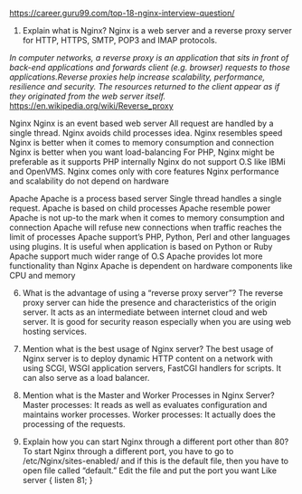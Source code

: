 https://career.guru99.com/top-18-nginx-interview-question/

1) Explain what is Nginx?
Nginx is a web server and a reverse proxy server for HTTP, HTTPS, SMTP, POP3 and IMAP protocols.

*In computer networks, a reverse proxy is an application that sits in front of back-end applications and forwards client (e.g. browser) requests to those applications.Reverse proxies help increase scalability, performance, resilience and security. The resources returned to the client appear as if they originated from the web server itself.*
https://en.wikipedia.org/wiki/Reverse_proxy


Nginx
Nginx is an event based web server
All request are handled by a single thread.
Nginx avoids child processes idea.
Nginx resembles speed
Nginx is better when it comes to memory consumption and connection
Nginx is better when you want load-balancing
For PHP, Nginx might be preferable as it supports PHP internally
Nginx do not support O.S like IBMi and OpenVMS.
Nginx comes only with core features
Nginx performance and scalability do not depend on hardware


Apache
Apache is a process based server
Single thread handles a single request.
Apache is based on child processes
Apache resemble power
Apache is not up-to the mark when it comes to memory consumption and connection
Apache will refuse new connections when traffic reaches the limit of processes
Apache support’s PHP, Python, Perl and other languages using plugins. It is useful when application is based on Python or Ruby
Apache support much wider range of O.S
Apache provides lot more functionality than Nginx
Apache is dependent on hardware components like CPU and memory

6) What is the advantage of using a “reverse proxy server”?
The reverse proxy server can hide the presence and characteristics of the origin server. It acts as an intermediate between internet cloud and web server. It is good for security reason especially when you are using web hosting services.

7) Mention what is the best usage of Nginx server?
The best usage of Nginx server is to deploy dynamic HTTP content on a network with using SCGI, WSGI application servers, FastCGI handlers for scripts.  It can also serve as a load balancer.

8) Mention what is the Master and Worker Processes in Nginx Server?
Master processes: It reads as well as evaluates configuration and maintains worker processes.
Worker processes: It actually does the processing of the requests.

9) Explain how you can start Nginx through a different port other than 80?
To start Nginx through a different port, you have to go to /etc/Nginx/sites-enabled/ and if this is the default file, then you have to open file called “default.” Edit the file and put the port you want Like server { listen 81; }

